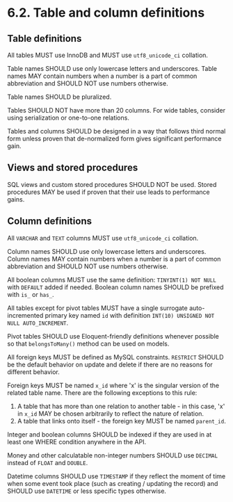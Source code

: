 # 6.2. Table and column definitions

## Table definitions

All tables MUST use InnoDB and MUST use `utf8_unicode_ci` collation. 

Table names SHOULD use only lowercase letters and underscores. Table names MAY contain 
numbers when a number is a part of common abbreviation and SHOULD NOT use numbers otherwise. 

Table names SHOULD be pluralized.

Tables SHOULD NOT have more than 20 columns. For wide tables, consider using serialization
or one-to-one relations.

Tables and columns SHOULD be designed in a way that follows third normal form unless
proven that de-normalized form gives significant performance gain.

## Views and stored procedures

SQL views and custom stored procedures SHOULD NOT be used. Stored procedures MAY be
used if proven that their use leads to performance gains.

## Column definitions

All `VARCHAR` and `TEXT` columns MUST use `utf8_unicode_ci` collation. 

Column names SHOULD use only lowercase letters and underscores. Column names MAY contain 
numbers when a number is a part of common abbreviation and SHOULD NOT use numbers otherwise.

All boolean columns MUST use the same definition: `TINYINT(1) NOT NULL` with `DEFAULT` added
if needed. Boolean column names SHOULD be prefixed with `is_` or `has_`.

All tables except for pivot tables MUST have a single surrogate auto-incremented primary
key named `id` with definition `INT(10) UNSIGNED NOT NULL AUTO_INCREMENT`.

Pivot tables SHOULD use Eloquent-friendly definitions whenever possible so that
`belongsToMany()` method can be used on models.

All foreign keys MUST be defined as MySQL constraints. `RESTRICT` SHOULD be the default
behavior on update and delete if there are no reasons for different behavior.

Foreign keys MUST be named `x_id` where 'x' is the singular version of the related table
name. There are the following exceptions to this rule:
1) A table that has more than one relation to another table - in this case, 'x' in
`x_id` MAY be chosen arbitrarily to reflect the nature of relation.
2) A table that links onto itself - the foreign key MUST be named `parent_id`.

Integer and boolean columns SHOULD be indexed if they are used in at least one
WHERE condition anywhere in the API.

Money and other calculatable non-integer numbers SHOULD use `DECIMAL` instead of `FLOAT`
and `DOUBLE`.

Datetime columns SHOULD use `TIMESTAMP` if they reflect the moment of time when some event
took place (such as creating / updating the record) and SHOULD use `DATETIME` or less
specific types otherwise.
